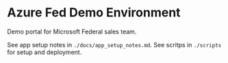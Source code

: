 # Azure Fed Demo Environment

Demo portal for Microsoft Federal sales team.

See app setup notes in `./docs/app_setup_notes.md`.
See scritps in `./scripts` for setup and deployment.
